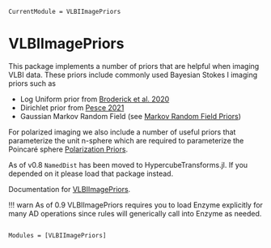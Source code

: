 ```@meta
CurrentModule = VLBIImagePriors
```

# VLBIImagePriors

This package implements a number of priors that are helpful when imaging VLBI data. These priors include commonly used Bayesian Stokes I imaging priors such as 
  - Log Uniform prior from [Broderick et al. 2020](https://iopscience.iop.org/article/10.3847/1538-4357/ab9c1f)
  - Dirichlet prior from [Pesce 2021](https://iopscience.iop.org/article/10.3847/1538-3881/abe3f8/pdf)
  - Gaussian Markov Random Field (see [Markov Random Field Priors](@ref))

For polarized imaging we also include a number of useful priors that parameterize the unit n-sphere which are required to parameterize the Poincaré sphere [Polarization Priors](@ref).

As of v0.8 `NamedDist` has been moved to HypercubeTransforms.jl. If you depended on it please load that package instead.

Documentation for [VLBIImagePriors](https://github.com/ptiede/VLBIImagePriors.jl).

!!! warn
    As of 0.9 VLBIImagePriors requires you to load Enzyme explicitly for many AD operations since 
    rules will generically call into Enzyme as needed.

    
```@index
```

```@autodocs
Modules = [VLBIImagePriors]
```
